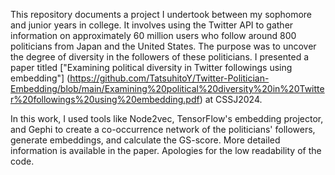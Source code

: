 This repository documents a project I undertook between my sophomore and junior years in college. It involves using the Twitter API to gather information on approximately 60 million users who follow around 800 politicians from Japan and the United States. 
The purpose was to uncover the degree of diversity in the followers of these politicians. I presented a paper titled ["Examining political diversity in Twitter followings using embedding"] (https://github.com/TatsuhitoY/Twitter-Politician-Embedding/blob/main/Examining%20political%20diversity%20in%20Twitter%20followings%20using%20embedding.pdf) at CSSJ2024.

In this work, I used tools like Node2vec, TensorFlow's embedding projector, and Gephi to create a co-occurrence network of the politicians' followers, generate embeddings, and calculate the GS-score. More detailed information is available in the paper. Apologies for the low readability of the code.
